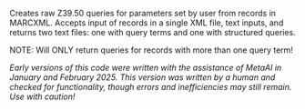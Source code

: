Creates raw Z39.50 queries for parameters set by user from records in MARCXML. Accepts input of records in a single XML file, text inputs, and returns two text files: one with query terms and one with structured queries.

NOTE: Will ONLY return queries for records with more than one query term!

_Early versions of this code were written with the assistance of MetaAI in January and February 2025. This version was written by a human and checked for functionality, though errors and inefficiencies may still remain. Use with caution!_
